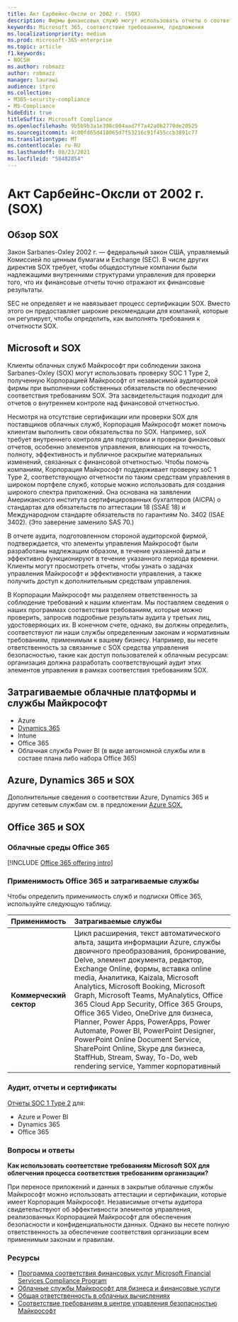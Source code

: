 ```yaml
---
title: Акт Сарбейнс-Оксли от 2002 г. (SOX)
description: Фирмы финансовых служб могут использовать отчеты о соответствии требованиям Корпорации Майкрософт для устранения их соответствия требованиям Sarbanes-Oxley закона.
keywords: Microsoft 365, соответствие требованиям, предложения
ms.localizationpriority: medium
ms.prod: microsoft-365-enterprise
ms.topic: article
f1.keywords:
- NOCSH
ms.author: robmazz
author: robmazz
manager: laurawi
audience: itpro
ms.collection:
- M365-security-compliance
- MS-Compliance
hideEdit: true
titleSuffix: Microsoft Compliance
ms.openlocfilehash: 9b5b9b3a1e398c804aad7f7a42a0b2770de20525
ms.sourcegitcommit: 4c00fd65d418065d7f53216c91f455ccb3891c77
ms.translationtype: MT
ms.contentlocale: ru-RU
ms.lasthandoff: 08/23/2021
ms.locfileid: "58482854"
---
```

# <a name="sarbanes-oxley-act-of-2002-sox"></a>Акт Сарбейнс-Оксли от 2002 г. (SOX)

## <a name="sox-overview"></a>Обзор SOX

Закон Sarbanes-Oxley 2002 г. — федеральный закон США, управляемый Комиссией по ценным бумагам и Exchange (SEC). В числе других директив SOX требует, чтобы общедоступные компании были надлежащими внутренними структурами управления для проверки того, что их финансовые отчеты точно отражают их финансовые результаты.

SEC не определяет и не навязывает процесс сертификации SOX. Вместо этого он предоставляет широкие рекомендации для компаний, которые он регулирует, чтобы определить, как выполнять требования к отчетности SOX.

## <a name="microsoft-and-sox"></a>Microsoft и SOX

Клиенты облачных служб Майкрософт при соблюдении закона Sarbanes-Oxley (SOX) могут использовать проверку SOC 1 Type 2, полученную Корпорацией Майкрософт от независимой аудиторской фирмы при выполнении собственных обязательств по обеспечению соответствия требованиям SOX. Эта засвидетельстация подходит для отчетов о внутреннем контроле над финансовой отчетностью.

Несмотря на отсутствие сертификации или проверки SOX для поставщиков облачных служб, Корпорация Майкрософт может помочь клиентам выполнить свои обязательства по SOX. Например, soX требует внутреннего контроля для подготовки и проверки финансовых отчетов, особенно элементов управления, влияющих на точность, полноту, эффективность и публичное раскрытие материальных изменений, связанных с финансовой отчетностью. Чтобы помочь компаниям, Корпорация Майкрософт поддерживает проверку soC 1 Type 2, соответствующую отчетности по таким средствам управления в широком портфеле служб, которые можно использовать для создания широкого спектра приложений. Она основана на заявлении Американского института сертифицированных бухгалтеров (AICPA) о стандартах для обязательств по аттестации 18 (SSAE 18) и Международном стандарте обязательств по гарантиям No. 3402 (ISAE 3402). (Это заверение заменило SAS 70.)

В отчете аудита, подготовленном стороной аудиторской фирмой, подтверждается, что элементы управления Майкрософт были разработаны надлежащим образом, в течение указанной даты и эффективно функционируют в течение указанного периода времени. Клиенты могут просмотреть отчеты, чтобы узнать о задачах управления Майкрософт и эффективности управления, а также получить доступ к дополнительным средствам управления.

В Корпорации Майкрософт мы разделяем ответственность за соблюдение требований к нашим клиентам. Мы поставляем сведения о наших программах соответствия требованиям, которые можно проверить, запросив подробные результаты аудита у третьих лиц, удостоверяющих их. В конечном счете, однако, вы должны определить, соответствуют ли наши службы определенным законам и нормативным требованиям, применимым к вашему бизнесу. Например, вы несете ответственность за связанные с SOX средства управления безопасностью, такие как доступ пользователей к облачным ресурсам: организация должна разработать соответствующий аудит этих элементов управления в рамках соответствия требованиям SOX.

## <a name="microsoft-in-scope-cloud-platforms--services"></a>Затрагиваемые облачные платформы и службы Майкрософт

- Azure
- [Dynamics 365](https://aka.ms/d365-compliance-list)
- Intune
- Office 365
- Облачная служба Power BI (в виде автономной службы или в составе плана либо набора Office 365)

## <a name="azure-dynamics-365-and-sox"></a>Azure, Dynamics 365 и SOX

Дополнительные сведения о соответствии Azure, Dynamics 365 и другим сетевым службам см. в предложении [Azure SOX.](/azure/compliance/offerings/offering-sox-us)

## <a name="office-365-and-sox"></a>Office 365 и SOX

### <a name="office-365-cloud-environments"></a>Облачные среды Office 365

[!INCLUDE [Office 365 offering intro](../includes/o365-offering-introduction.md)]

### <a name="office-365-applicability-and-in-scope-services"></a>Применимость Office 365 и затрагиваемые службы

Чтобы определить применимость служб и подписки Office 365, используйте следующую таблицу.

| **Применимость** | **Затрагиваемые службы** |
|:------------------|:----------------------|
| **Коммерческий сектор** | Цикл расширения, текст автоматического альта, защита информации Azure, службы двоичного преобразования, бронирование, Delve, элемент документа, редактор, Exchange Online, формы, вставка online media, Аналитика, Kaizala, Microsoft Analytics, Microsoft Booking, Microsoft Graph, Microsoft Teams, MyAnalytics, Office 365 Cloud App Security, Office 365 Groups, Office 365 Video, OneDrive для бизнеса, Planner, Power Apps, PowerApps, Power Automate, Power BI, PowerPoint Designer, PowerPoint Online Document Service, SharePoint Online, Skype для бизнеса, StaffHub, Stream, Sway, To-Do, web rendering service, Yammer корпоративный  |

### <a name="audits-reports-and-certificates"></a>Аудит, отчеты и сертификаты

[Отчеты SOC 1 Type 2](offering-SOC.md) для:

- Azure и Power BI
- Dynamics 365
- Office 365

### <a name="frequently-asked-questions"></a>Вопросы и ответы

**Как использовать соответствие требованиям Microsoft SOX для облегчения процесса соответствия требованиям организации?**

При переносе приложений и данных в закрытые облачные службы Майкрософт можно использовать аттестации и сертификации, которые имеет Корпорация Майкрософт. Независимые отчеты аудитора свидетельствуют об эффективности элементов управления, реализованных Корпорацией Майкрософт для обеспечения безопасности и конфиденциальности данных. Однако вы несете полную ответственность за обеспечение соответствия организации всем применимым законам и правилам.

### <a name="resources"></a>Ресурсы

- [Программа соответствия финансовых услуг Microsoft Financial Services Compliance Program](https://www.microsoft.com/download/details.aspx?id=55332)
- [Облачные службы Майкрософт для бизнеса и финансовые услуги](https://www.microsoft.com/trustcenter/cloudservices/financialservices)
- [Общая ответственность в облачных вычислениях](https://aka.ms/sharedresponsibility)
- [Соответствие требованиям в центре управления безопасностью Майкрософт](https://www.microsoft.com/trust-center/compliance/compliance-overview)
